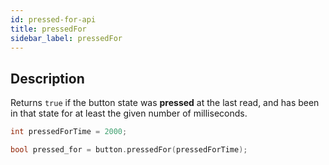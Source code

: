 ```yaml
---
id: pressed-for-api
title: pressedFor
sidebar_label: pressedFor
---
```


## Description

Returns `true` if the button state was **pressed** at the last read, and has been in that state for at least the given number of milliseconds.

```cpp
int pressedForTime = 2000;

bool pressed_for = button.pressedFor(pressedForTime);
```
